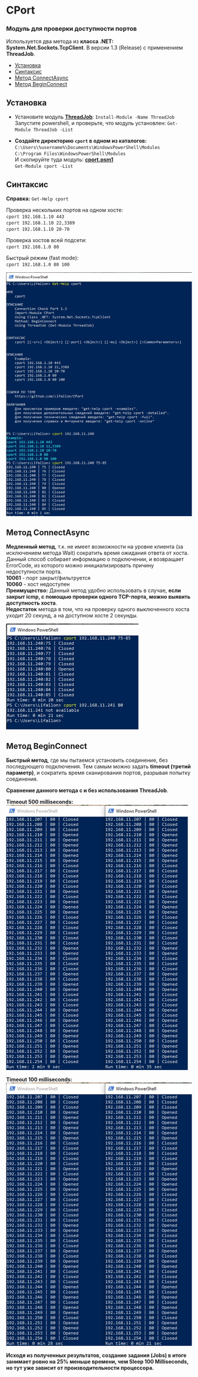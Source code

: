 # CPort

### Модуль для проверки доступности портов

Используется два метода из **класса .NET: System.Net.Sockets.TcpClient**. В версии 1.3 (Release) с применением **ThreadJob**.

- [Установка](#Установка)
- [Синтаксис](#Синтаксис)
- [Метод ConnectAsync](#Метод-ConnectAsync)
- [Метод BeginConnect](#Метод-BeginConnect)

## Установка

* Установите модуль **[ThreadJob](https://www.powershellgallery.com/packages/ThreadJob/2.0.3)**: ` Install-Module -Name ThreadJob ` \
Запустите powershell, и проверьте, что модуль установлен: ` Get-Module ThreadJob -List `

* **Создайте директорию `cport` в одном из каталогов:** \
` C:\Users\%username%\Documents\WindowsPowerShell\Modules ` \
` C:\Program Files\WindowsPowerShell\Modules ` \
И скопируйте туда модуль: **[cport.psm1](https://github.com/Lifailon/CPort/releases)** \
` Get-Module cport -List `

## Синтаксис

**Справка:** ` Get-Help cport `

Проверка нескольких портов на одном хосте: \
` cport 192.168.1.10 443 ` \
` cport 192.168.1.10 22,3389 ` \
` cport 192.168.1.10 20-70 `

Проверка хостов всей подсети: \
` cport 192.168.1.0 80 `

Быстрый режим (fast mode): \
` cport 192.168.1.0 80 100 `

![Image alt](https://github.com/Lifailon/CPort/blob/rsa/Screen/cport-1.3.jpg)

## Метод ConnectAsync

**Медленный метод**, т.к. не имеет возможности на уровне клиента (за исключением метода Wait) сократить время ожидания ответа от хоста. Данный способ собирает информацию о подключении, и возвращает ErrorCode, из которого можно инициализировать причину недоступности порта. \
**10061** - порт закрыт/фильтруется \
**10060** - хост недоступен \
**Преимущество:** Данный метод удобно использовать в случае, **если закрыт icmp, с помощью проверки одного TCP-порта, можно выявить доступность хоста**. \
**Недостаток** метода в том, что на проверку одного выключенного хоста уходит 20 секунд, а на доступном хосте 2 секунды.

![Image alt](https://github.com/Lifailon/CPort/blob/rsa/Screen/1.1.%20Method-ConnectAsync.jpg)

## Метод BeginConnect

**Быстрый метод**, где мы пытаемся установить соединение, без последующего подключения. Тем самым можно задать **timeout (третий параметр)**, и сократить время сканирования портов, разрывая попытку соединения.

**Сравнение данного метода с и без использования ThreadJob**.

**Timeout 500 milliseconds:** \
![Image alt](https://github.com/Lifailon/CPort/blob/rsa/Screen/1.2.%20Method-BeginConnect.jpg)

**Timeout 100 milliseconds:** \
![Image alt](https://github.com/Lifailon/CPort/blob/rsa/Screen/1.3.%20Method-ConnectAsync-100ms.jpg)

**Исходя из полученных результатов, создание задания (Jobs) в итоге занимает ровно на 25% меньше времени, чем Sleep 100 Milliseconds, но тут уже зависит от производительности процессора.**
